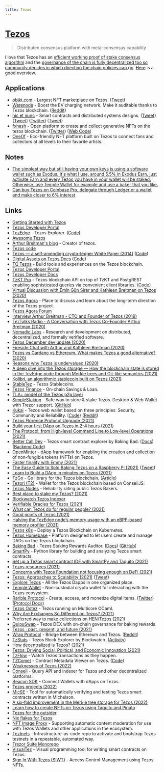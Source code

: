 ```yaml
---
title: Tezos
---
```


# [Tezos](https://tezos.com/)

> Distributed consensus platform with meta-consensus capability

I love that Tezos has an [efficient working proof of stake consensus algorithm](https://tezos.gitlab.io/008/proof_of_stake.html) and the [governance of the chain is fully decentralized too so community decides in which direction the chain policies can go](https://www.reddit.com/r/tezos/comments/p8kdta/tezos_marketing_is_amazing_does_the_tech_back_it/). [Here](https://twitter.com/ArthurB/status/1510347752068325380) is a good overview.

## Applications

- [objkt.com](https://objkt.com/) - Largest NFT marketplace on Tezos. ([Tweet](https://twitter.com/objktcom/status/1458853223490592774))
- [Werenode](http://werenode.com/index.html) - Boost the EV charging network. Make it auditable thanks to Tezos blockchain. ([Reddit](https://www.reddit.com/r/tezos/comments/l3o4cr/werenode/))
- [hic et nunc](https://hicetnunc.art/) - Smart contracts and distributed systems designs. ([Tweet](https://twitter.com/matdryhurst/status/1458966893503594500)) ([Tweet](https://twitter.com/sableRaph/status/1459151151119704069)) ([Twitter](https://twitter.com/hen_community)) ([Tweet](https://twitter.com/hen_community/status/1461116691589394435))
- [fxhash](https://www.fxhash.xyz/) - Open platform to create and collect generative NFTs on the tezos blockchain. ([Twitter](https://twitter.com/fx_hash_)) ([Web Code](https://github.com/fxhash/fxhash-website))
- [OneOf](https://www.oneof.com/) - Eco-friendly NFT platform built on Tezos to connect fans and collectors at all levels to their favorite artists.

## Notes

- [The simplest way but still having your own keys is using a software wallet such as Exodus. It's what I use, around 5.5% in Exodus Earn, just activate Earn and every Tezos you have in your wallet will be staked. Otherwise, use Temple Wallet for example and use a baker that you like.](https://www.reddit.com/r/tezos/comments/njtn3h/best_place_to_stake_my_tezos/)
- [Can buy Tezos on Coinbase Pro, delegate through Ledger or a wallet and make closer to 6% interest](https://www.reddit.com/r/tezos/comments/qh2mrb/can_someone_share_some_knowledge_about_tezos/)

## Links

- [Getting Started with Tezos](https://tezos.com/learn/getting-started/)
- [Tezos Developer Portal](https://tezos.com/developer-portal/)
- [TezEdge](https://tezedge.com) - Tezos Explorer. ([Code](https://github.com/simplestaking/tezedge))
- [Awesome Tezos](https://github.com/jnaulty/awesome-tezos)
- [Arthur Breitman's blog](https://ex.rs/) - Creator of tezos.
- [Tezos code](https://gitlab.com/tezos/tezos)
- [Tezos — a self-amending crypto-ledger White Paper (2014)](https://tezos.com/static/white_paper-2dc8c02267a8fb86bd67a108199441bf.pdf) ([Code](https://github.com/tezos/tezos-papers))
- [Digital Assets on Tezos Docs](https://assets.tqtezos.com/docs/intro/) ([Code](https://github.com/tqtezos/assets.tqtezos.com))
- [TQ Tezos](https://tqtezos.com/) - Build tools and experiences on the Tezos blockchain.
- [Tezos Developer Portal](https://developers.tezos.com/)
- [Tezos Developer Docs](https://tezos.gitlab.io/index.html)
- [TzKT Pro](https://pro.tzkt.io/) - Tezos blockchain API on top of TzKT and PostgREST enabling sophisticated queries via convenient client libraries. ([Code](https://github.com/baking-bad/tzkt))
- [Virtual Discussion with Emin Gün Sirer and Kathleen Breitman on Tezos (2020)](https://www.youtube.com/watch?v=5pvniYzV5hc)
- [Tezos Agora](https://www.tezosagora.org/) - Place to discuss and learn about the long-term direction of the Tezos project.
- [Tezos Agora Forum](https://forum.tezosagora.org/)
- [Interview Arthur Breitman - CTO and Founder of Tezos (2019)](https://www.youtube.com/watch?v=TxF59TGT7bg)
- [TezTalks Radio - A Conversation with Tezos Co-Founder Arthur Breitman (2020)](https://www.youtube.com/watch?v=nSdnUK5WVSQ)
- [Nomadic Labs](https://www.nomadic-labs.com/) - Research and development on distributed, decentralized, and formally verified software.
- [Tezos December dev update (2020)](https://www.youtube.com/watch?v=23BhRSbE46I)
- [Fireside Chat with Arthur and Kathleen Breitman (2020)](https://www.youtube.com/watch?v=JaC4yDcQWQI)
- [Tezos vs Cardano vs Ethereum. What makes Tezos a good alternative? (2020)](https://www.reddit.com/r/tezos/comments/keh72t/tezos_vs_cardano_vs_ethereum_what_makes_tezos_a/)
- [Reasons why Tezos is undervalued (2020)](https://www.reddit.com/r/tezos/comments/k9bevl/compared_to_the_top_ten_projects_such_as_cardano/gf4h7sy/)
- [A deep dive into the Tezos storage — How the blockchain state is stored in the TezEdge node through Merkle trees and Git-like semantics (2021)](https://medium.com/simplestaking/a-deep-dive-into-the-tezos-storage-how-the-blockchain-state-is-stored-in-the-tezedge-node-3166cbd06ca2)
- [Kolibri, an algorithmic stablecoin built on Tezos (2021)](https://kolibri-xtz.medium.com/hello-kolibri-4c6d76046a8b)
- [StableTez](https://stabletez.com/) - Tezos Stablecoins.
- [Tezos Finance](https://tezos.finance/) - On-chain Savings & Loan.
- [TLA+ model of the Tezos p2p layer](https://github.com/simplestaking/model-p2p)
- [SimpleStaking](https://simplestaking.com/) - Safe way to store & stake Tezos. Desktop & Web Wallet with Trezor support. ([GitHub](https://github.com/simplestaking))
- [Kukai](https://wallet.kukai.app/) - Tezos web wallet based on three principles: Security, Community and Reliability. ([Code](https://github.com/kukai-wallet/kukai)) ([Reddit](https://www.reddit.com/r/tezos/comments/lx60jf/tezos_is_about_to_explode_on_twitter/))
- [Tezos Florence Protocol Upgrade (2021)](https://forum.tezosagora.org/t/florence-our-next-protocol-upgrade-proposal/2816)
- [Build your first DApp on Tezos in 2-4 hours (2021)](https://styts.com/your-first-tezos-dapp/)
- [The Protocol: from High-level Command Line to Low-level Operations (2021)](https://blog.nomadic-labs.com/the-protocol-from-high-level-command-line-to-low-level-operations.html)
- [Better Call Dev](https://better-call.dev/) - Tezos smart contract explorer by Baking Bad. ([Docs](https://better-call.dev/docs)) ([Backend Code](https://github.com/baking-bad/bcdhub))
- [OpenMinter](https://github.com/tqtezos/minter) - dApp framework for enabling the creation and collection of non-fungible tokens (NFTs) on Tezos.
- [Faster finality with Emmy (2021)](https://blog.nomadic-labs.com/faster-finality-with-emmy.html)
- [The Easy Guide to Solo Baking Tezos on a Raspberry Pi (2021)](https://imthemule.medium.com/the-easy-guide-to-solo-baking-tezos-on-a-raspberry-pi-f255e48dfbf0) ([Tweet](https://twitter.com/mattdesl/status/1392585351600934913))
- [Learn to Build a DApp in minutes on Tezos (2021)](https://forum.tezosagora.org/t/learn-to-build-a-dapp-in-minutes-on-tezos/3137)
- [TzGo](https://github.com/blockwatch-cc/tzgo) - Go library for the Tezos blockchain. ([Article](https://blockwatch.cc/blog/introducing-tzgo-a-low-level-golang-library-for-tezos/))
- [Tezori (T2)](https://github.com/Cryptonomic/T2) - Wallet for the Tezos blockchain based on ConseilJS.
- [Tezos Nodes](https://tezos-nodes.com/) - Reliability rating public Tezos Bakers.
- [Best place to stake my Tezos? (2021)](https://www.reddit.com/r/tezos/comments/njtn3h/best_place_to_stake_my_tezos/)
- [Blockwatch Tezos Indexer](https://github.com/blockwatch-cc/tzindex)
- [Verifiable Oracles for Tezos (2021)](https://ubinetic.medium.com/oracles-by-ubinetic-1f358779425)
- [What can Tezos do for regular people? (2021)](https://www.reddit.com/r/tezos/comments/nqb6ow/what_can_tezos_do_for_regular_people/)
- [Good points of Tezos (2021)](https://twitter.com/kevinrose/status/1411713135665291266)
- [Halving the TezEdge node’s memory usage with an eBPF-based memory profiler (2021)](https://medium.com/tezedge/halving-the-tezedge-nodes-memory-usage-with-an-ebpf-based-memory-profiler-2bfd32f94f69)
- [Tezos k8s](https://github.com/tqtezos/tezos-k8s) - Deploy a Tezos Blockchain on Kubernetes.
- [Tezos Homebase](https://github.com/dOrgTech/homebase-app) - Platform designed to let users create and manage DAOs on the Tezos blockchain.
- [Baking Bad](https://baking-bad.org/) - Tezos Staking Rewards Auditor. ([Docs](https://baking-bad.org/docs/)) ([GitHub](https://github.com/baking-bad))
- [SmartPy](https://smartpy.io/) - Python library for building and analyzing Tezos smart contracts.
- [Set up a Tezos smart contract IDE with SmartPy and Taquito (2021)](https://levelup.gitconnected.com/set-up-a-tezos-smart-contract-ide-with-smartpy-and-taquito-32fe445d274)
- [Tezos resources (2021)](https://www.reddit.com/r/tezos/comments/q7wxjx/the_numbers_of_tezos_developers_and_lack_of/)
- [Concerns with Tezos Foundation not focusing enough on DeFi (2021)](https://www.reddit.com/r/tezos/comments/qfpu1b/a_word_from_sr_staff_engineer_from_coinbase_about/)
- [Tezos: Approaches to Scalability (2021)](https://www.youtube.com/watch?v=oqBSs0DSuzQ) ([Tweet](https://twitter.com/epolynya/status/1446110487633031181))
- [Explore Tezos](https://exploretezos.com/) - All the Tezos Dapps in one organized place.
- [Temple Wallet](https://github.com/madfish-solutions/templewallet-mobile) - Non-custodial crypto wallet for interacting with the Tezos ecosystem.
- [Rarible Protocol](https://rarible.org/) - Create, access, and monetize digital items. ([Twitter](https://twitter.com/raribledao)) ([Protocol Docs](https://github.com/rarible/protocol))
- [Tezos Octez](https://github.com/ocaml-multicore/tezos) - Tezos running on Multicore OCaml.
- [Why Are Exchanges So Different on Tezos? (2021)](https://story.madfish.solutions/why-are-exchanges-so-different-on-tezos/)
- [Preferred way to make collections on HEN/Tezos (2021)](https://twitter.com/thomasp85/status/1455821645676007424)
- [QuipuSwap](https://quipuswap.com/swap) - Tezos DEX with on-chain governance for baking rewards.
- [Tezos : past, present, and future (2021)](https://www.youtube.com/watch?v=lo1bYTLmQFg)
- [Wrap Protocol](https://app.tzwrap.com/wrap) - Bridge between Ethereum and Tezos. ([Reddit](https://www.reddit.com/r/tezos/comments/qs5lh8/how_to_convert_eth_to_tezos/hkbks23/))
- [TzStats](https://tzstats.com/) - Tezos Block Explorer by Blockwatch. ([Activity](https://tzstats.com/activity))
- [How decentralized is Tezos? (2021)](https://www.reddit.com/r/tezos/comments/qwm92e/how_much_decentralized_is_tezos/)
- [Tezos: Driving Social, Political, and Economic Innovation (2021)](https://www.youtube.com/watch?v=UwpvrgaOFB8)
- [TzFlow](https://tzflow.com/) - Watch Tezos transactions as they happen.
- [TZComet](https://tzcomet.io/#/explorer) - Contract Metadata Viewer on Tezos. ([Code](https://github.com/oxheadalpha/TZComet))
- [Weaknesses of Tezos (2022)](https://www.reddit.com/r/tezos/comments/ruje5a/i_dont_think_tezos_can_compete_my_honest_thoughts/)
- [Conseil](https://github.com/Cryptonomic/Conseil) - Query API and indexer for Tezos and other decentralized platforms.
- [Beacon SDK](https://github.com/airgap-it/beacon-sdk) - Connect Wallets with dApps on Tezos.
- [Tezos projects (2022)](https://twitter.com/LukesBeard/status/1490151918483746826)
- [MicSE](https://github.com/kupl/MicSE) - Tool for automatically verifying and testing Tezos smart contracts written in Michelson.
- [A six-fold improvement in the Merkle tree storage for Tezos (2022)](https://medium.com/tezedge/prevent-the-loss-of-baking-rewards-with-the-6-times-faster-and-more-stable-tezedge-context-storage-ade5714228b5)
- [Learn how to create NFTs on Tezos using Taquito and Pinata](https://github.com/claudebarde/taquito-pinata-tezos-nft)
- [Tezos for the outsider](https://twitter.com/ArthurB/status/1510347752068325380)
- [Nix flakes for Tezos](https://github.com/marigold-dev/tezos-nix)
- [NFT Image Proxy](https://github.com/Cryptonomic/ImageProxy) - Supporting automatic content moderation for use with Tezos Wallets and other applications in the ecosystem.
- [Teztnets](https://github.com/oxheadalpha/teztnets) - Infrastructure-as-code repo to activate and bootstrap Tezos testnets in a repeatable, automated way.
- [Trezor Suite Monorepo](https://github.com/trezor/trezor-suite)
- [VisualTez](https://github.com/TezWell/VisualTez) - Visual programming tool for writing smart contracts on Tezos.
- [Sign In With Tezos (SIWT)](https://github.com/StakeNow/SIWT) - Access Control Management using Tezos NFTs.
